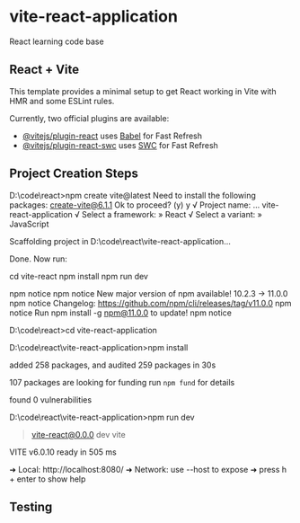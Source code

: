 # vite-react-application

React learning code base

## React + Vite

This template provides a minimal setup to get React working in Vite with HMR and some ESLint rules.

Currently, two official plugins are available:

- [@vitejs/plugin-react](https://github.com/vitejs/vite-plugin-react/blob/main/packages/plugin-react/README.md) uses [Babel](https://babeljs.io/) for Fast Refresh
- [@vitejs/plugin-react-swc](https://github.com/vitejs/vite-plugin-react-swc) uses [SWC](https://swc.rs/) for Fast Refresh

## Project Creation Steps

D:\code\react>npm create vite@latest
Need to install the following packages:
create-vite@6.1.1
Ok to proceed? (y) y
√ Project name: ... vite-react-application
√ Select a framework: » React
√ Select a variant: » JavaScript

Scaffolding project in D:\code\react\vite-react-application...

Done. Now run:

cd vite-react
npm install
npm run dev

npm notice
npm notice New major version of npm available! 10.2.3 -> 11.0.0
npm notice Changelog: https://github.com/npm/cli/releases/tag/v11.0.0
npm notice Run npm install -g npm@11.0.0 to update!
npm notice

D:\code\react>cd vite-react-application

D:\code\react\vite-react-application>npm install

added 258 packages, and audited 259 packages in 30s

107 packages are looking for funding
run `npm fund` for details

found 0 vulnerabilities

D:\code\react\vite-react-application>npm run dev

> vite-react@0.0.0 dev
> vite

VITE v6.0.10 ready in 505 ms

➜ Local: http://localhost:8080/
➜ Network: use --host to expose
➜ press h + enter to show help

## Testing

